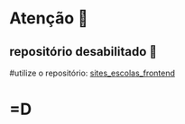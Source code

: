 # Atenção 🚨
## repositório desabilitado 📌

#utilize o repositório: [sites_escolas_frontend](www.github.com/lucas231090/sites_escolas_frontend)

# =D
